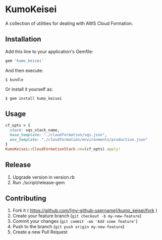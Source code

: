 # KumoKeisei

A collection of utilities for dealing with AWS Cloud Formation.

## Installation

Add this line to your application's Gemfile:

```ruby
gem 'kumo_keisei'
```

And then execute:

    $ bundle

Or install it yourself as:

    $ gem install kumo_keisei

## Usage

```ruby
cf_opts = {
  stack: sqs_stack_name,
  base_template: "./cloudformation/sqs.json",
  env_template: "./cloudformation/environments/production.json"
}
KumoKeisei::CloudFormationStack.new(cf_opts).apply!
```

## Release

1. Upgrade version in version.rb
2. Run ./script/release-gem

## Contributing

1. Fork it ( https://github.com/[my-github-username]/kumo_keisei/fork )
2. Create your feature branch (`git checkout -b my-new-feature`)
3. Commit your changes (`git commit -am 'Add some feature'`)
4. Push to the branch (`git push origin my-new-feature`)
5. Create a new Pull Request
